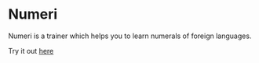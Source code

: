 Numeri
======

Numeri is a trainer which helps you to learn numerals of foreign languages.

Try it out [here](https://cburkert.github.io/Numeri/)
